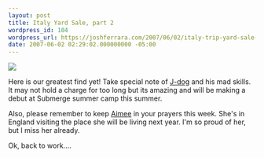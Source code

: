 ```yaml
---
layout: post
title: Italy Yard Sale, part 2
wordpress_id: 104
wordpress_url: https://joshferrara.com/2007/06/02/italy-trip-yard-sale-part-2/
date: 2007-06-02 02:29:02.000000000 -05:00
---
```

<!--Mime Type of File is image/jpeg -->

<a href="https://joshferrara.com/wp-photos/20070602-032901-1.jpg"><img src="https://joshferrara.com/wp-photos/thumb.20070602-032901-1.jpg" /></a>

Here is our greatest find yet! Take special note of <a href="http://jasonryder.blogspot.com">J-dog</a> and his mad skills. It may not hold a charge for too long but its amazing and will be making a debut at Submerge summer camp this summer.

Also, please remember to keep <a href="http://aimeecait.blogspot.com/">Aimee</a> in your prayers this week. She's in England visiting the place she will be living next year. I'm so proud of her, but I miss her already.

Ok, back to work....
